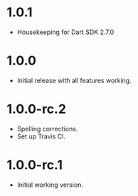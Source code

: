 # 1.0.1

- Housekeeping for Dart SDK 2.7.0

# 1.0.0

- Initial release with all features working.

# 1.0.0-rc.2

- Spelling corrections.
- Set up Travis CI.

# 1.0.0-rc.1

- Initial working version.
